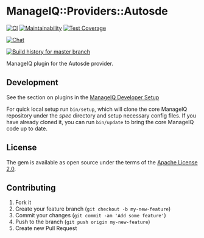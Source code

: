 # ManageIQ::Providers::Autosde

[![CI](https://github.com/ManageIQ/manageiq-providers-autosde/actions/workflows/ci.yaml/badge.svg)](https://github.com/ManageIQ/manageiq-providers-autosde/actions/workflows/ci.yaml)
[![Maintainability](https://api.codeclimate.com/v1/badges/ed875a9a7610a4bbe31a/maintainability)](https://codeclimate.com/github/ManageIQ/manageiq-providers-autosde/maintainability)
[![Test Coverage](https://api.codeclimate.com/v1/badges/ed875a9a7610a4bbe31a/test_coverage)](https://codeclimate.com/github/ManageIQ/manageiq-providers-autosde/test_coverage)

[![Chat](https://badges.gitter.im/Join%20Chat.svg)](https://gitter.im/ManageIQ/manageiq-providers-autosde?utm_source=badge&utm_medium=badge&utm_campaign=pr-badge&utm_content=badge)

[![Build history for master branch](https://buildstats.info/github/chart/ManageIQ/manageiq-providers-autosde?branch=master&buildCount=50&includeBuildsFromPullRequest=false&showstats=false)](https://github.com/ManageIQ/manageiq-providers-autosde/actions?query=branch%3Amaster)

ManageIQ plugin for the Autosde provider.

## Development

See the section on plugins in the [ManageIQ Developer Setup](http://manageiq.org/docs/guides/developer_setup/plugins)

For quick local setup run `bin/setup`, which will clone the core ManageIQ repository under the *spec* directory and setup necessary config files. If you have already cloned it, you can run `bin/update` to bring the core ManageIQ code up to date.

## License

The gem is available as open source under the terms of the [Apache License 2.0](http://www.apache.org/licenses/LICENSE-2.0).

## Contributing

1. Fork it
2. Create your feature branch (`git checkout -b my-new-feature`)
3. Commit your changes (`git commit -am 'Add some feature'`)
4. Push to the branch (`git push origin my-new-feature`)
5. Create new Pull Request

